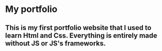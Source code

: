 # My portfolio
## This is my first portfolio website that I used to learn Html and Css. Everything is entirely made without JS or JS's frameworks.
